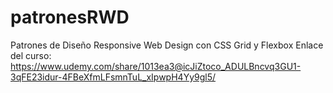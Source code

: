 # patronesRWD
Patrones de Diseño Responsive Web Design con CSS Grid y Flexbox
Enlace del curso: https://www.udemy.com/share/1013ea3@icJiZtoco_ADULBncvq3GU1-3qFE23idur-4FBeXfmLFsmnTuL_xIpwpH4Yy9gl5/
